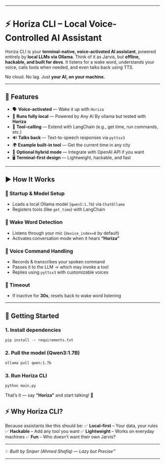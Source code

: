 
---

# ⚡ Horiza CLI – Local Voice-Controlled AI Assistant

Horiza CLI is your **terminal-native, voice-activated AI assistant**, powered entirely by **local LLMs via Ollama**.
Think of it as Jarvis, but **offline, hackable, and built for devs**. It listens for a wake word, understands your voice, calls tools when needed, and even talks back using TTS.

No cloud. No lag. Just **your AI, on your machine.**

---

## 🚀 Features

* 🗣 **Voice-activated** — Wake it up with `Horiza`
* 🧠 **Runs fully local** — Powered by Any AI By ollama but tested with **Horiza**
* 🔧 **Tool-calling** — Extend with LangChain (e.g., get time, run commands, etc.)
* 🔊 **Talks back** — Text-to-speech responses via `pyttsx3`
* 🌍 **Example built-in tool** — Get the current time in any city
* 🔐 **Optional hybrid mode** — Integrate with OpenAI API if you want
* 🖥 **Terminal-first design** — Lightweight, hackable, and fast

---

## ▶️ How It Works

### 🔹 Startup & Model Setup

* Loads a local Ollama model (`qwen3:1.7b`) via `ChatOllama`
* Registers tools (like `get_time`) with LangChain

### 🔹 Wake Word Detection

* Listens through your mic (`device_index=0` by default)
* Activates conversation mode when it hears **“Horiza”**

### 🔹 Voice Command Handling

* Records & transcribes your spoken command
* Passes it to the LLM → which may invoke a tool
* Replies using `pyttsx3` with customizable voices

### 🔹 Timeout

* If inactive for **30s**, resets back to wake word listening

---

## 🤖 Getting Started

### 1. Install dependencies

```bash
pip install -r requirements.txt
```

### 2. Pull the model (Qwen3:1.7B)

```bash
ollama pull qwen:1.7b
```

### 3. Run Horiza CLI

```bash
python main.py
```

That’s it — say **“Horiza”** and start talking! 🦾

## ⚡ Why Horiza CLI?

Because assistants like this should be:
✅ **Local-first** – Your data, your rules
✅ **Hackable** – Add any tool you want
✅ **Lightweight** – Works on everyday machines
✅ **Fun** – Who doesn’t want their own Jarvis?

---

✨ *Built by Sniper (Ahmed Shafiq) — Lazy but Precise™*

---
